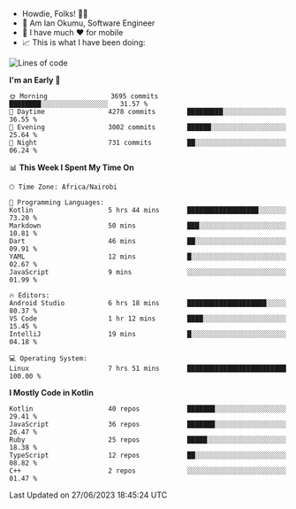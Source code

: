 
* Howdie, Folks! 👋🤓
* 🤪 Am Ian Okumu, Software Engineer
* 📱 I have much ❤️ for mobile
* 📈 This is what I have been doing:
  
<!-- <a href="https://otsembo.github.io/OtsemboPortfolio/" style="margin-right:.5%; margin-top=.5%;">
  <img align="center" src="https://github-readme-stats.vercel.app/api/top-langs/?username=otsembo&layout=compact" />
</a> -->

<!--START_SECTION:waka-->
![Lines of code](https://img.shields.io/badge/From%20Hello%20World%20I%27ve%20Written-8.7%20million%20lines%20of%20code-blue)

**I'm an Early 🐤** 

```text
🌞 Morning                3695 commits        ████████░░░░░░░░░░░░░░░░░   31.57 % 
🌆 Daytime                4278 commits        █████████░░░░░░░░░░░░░░░░   36.55 % 
🌃 Evening                3002 commits        ██████░░░░░░░░░░░░░░░░░░░   25.64 % 
🌙 Night                  731 commits         ██░░░░░░░░░░░░░░░░░░░░░░░   06.24 % 
```


📊 **This Week I Spent My Time On** 

```text
🕑︎ Time Zone: Africa/Nairobi

💬 Programming Languages: 
Kotlin                   5 hrs 44 mins       ██████████████████░░░░░░░   73.20 % 
Markdown                 50 mins             ███░░░░░░░░░░░░░░░░░░░░░░   10.81 % 
Dart                     46 mins             ██░░░░░░░░░░░░░░░░░░░░░░░   09.91 % 
YAML                     12 mins             █░░░░░░░░░░░░░░░░░░░░░░░░   02.67 % 
JavaScript               9 mins              ░░░░░░░░░░░░░░░░░░░░░░░░░   01.99 % 

🔥 Editors: 
Android Studio           6 hrs 18 mins       ████████████████████░░░░░   80.37 % 
VS Code                  1 hr 12 mins        ████░░░░░░░░░░░░░░░░░░░░░   15.45 % 
IntelliJ                 19 mins             █░░░░░░░░░░░░░░░░░░░░░░░░   04.18 % 

💻 Operating System: 
Linux                    7 hrs 51 mins       █████████████████████████   100.00 % 
```

**I Mostly Code in Kotlin** 

```text
Kotlin                   40 repos            ███████░░░░░░░░░░░░░░░░░░   29.41 % 
JavaScript               36 repos            ███████░░░░░░░░░░░░░░░░░░   26.47 % 
Ruby                     25 repos            █████░░░░░░░░░░░░░░░░░░░░   18.38 % 
TypeScript               12 repos            ██░░░░░░░░░░░░░░░░░░░░░░░   08.82 % 
C++                      2 repos             ░░░░░░░░░░░░░░░░░░░░░░░░░   01.47 % 
```




 Last Updated on 27/06/2023 18:45:24 UTC
<!--END_SECTION:waka-->

<br />
<br />
<br />
<br />
<br />
  
  </div>
<!---
otsembo/otsembo is a ✨ special ✨ repository because its `README.md` (this file) appears on your GitHub profile.
You can click the Preview link to take a look at your changes.
--->
